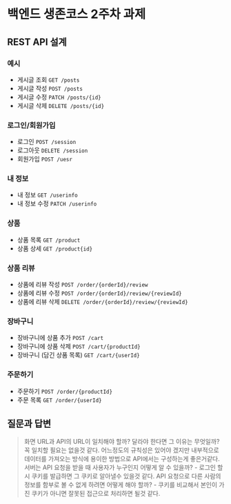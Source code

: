 # 백엔드 생존코스 2주차 과제

## REST API 설계

### 예시

- 게시글 조회 `GET /posts`
- 게시글 작성 `POST /posts`
- 게시글 수정 `PATCH /posts/{id}`
- 게시글 삭제 `DELETE /posts/{id}`

### 로그인/회원가입

- 로그인 `POST /session`
- 로그아웃 `DELETE /session`
- 회원가입 `POST /uesr`

### 내 정보

- 내 정보 `GET /userinfo`
- 내 정보 수정 `PATCH /userinfo`

### 상품

- 상품 목록 `GET /product`
- 상품 상세 `GET /product{id}`

### 상품 리뷰

- 상품에 리뷰 작성 `POST /order/{orderId}/review`
- 상품에 리뷰 수정 `POST /order/{orderId}/review/{reviewId}`
- 상품에 리뷰 삭제 `DELETE /order/{orderId}/review/{reviewId}`

### 장바구니

- 장바구니에 상품 추가 `POST /cart`
- 장바구니에 상품 삭제 `POST /cart/{productId}`
- 장바구니 (담긴 상품 목록) `GET /cart/{userId}`

### 주문하기

- 주문하기 `POST /order/{productId}`
- 주문 목록 `GET /order/{userId}`

## 질문과 답변

> 화면 URL과 API의 URL이 일치해야 할까? 달라야 한다면 그 이유는 무엇일까? 꼭 일치할 필요는 없을것 같다. 어느정도의 규칙성은 있어야 겠지만 내부적으로 데이터를 가져오는 방식에 용이한 방법으로 API에서는 구성하는게 좋은거같다.
> 서버는 API 요청을 받을 때 사용자가 누구인지 어떻게 알 수 있을까? - 로그인 할시 쿠키를 발급하면 그 쿠키로 알아낼수 있을것 같다.
> API 요청으로 다른 사람의 정보를 함부로 볼 수 없게 하려면 어떻게 해야 할까? - 쿠키를 비교해서 본인이 가진 쿠키가 아니면 잘못된 접근으로 처리하면 될것 같다.